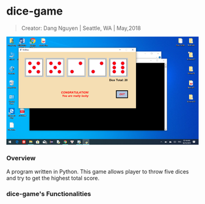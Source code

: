 # dice-game
> Creator: Dang Nguyen
>  |  Seattle, WA
>  |  May,2018

![Home Page 1](https://github.com/nsdang/dice-game/blob/master/Picture.png)

### Overview
A program written in Python. This game allows player to throw five dices and try to get the highest total score.


### dice-game's Functionalities
